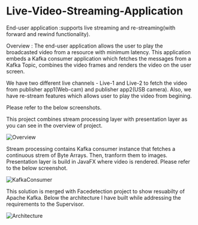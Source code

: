 # Live-Video-Streaming-Application
End-user application :supports live streaming and re-streaming(with forward and rewind functionality).

Overview :
The end-user application allows the user to play the broadcasted video from a resource with minimum latency. 
This application embeds a Kafka consumer application which fetches the messages from a Kafka Topic, combines the video frames
and renders the video on the user screen.

We have two different live channels - Live-1 and Live-2 to fetch the video from publisher app1(Web-cam)  and publisher app2(USB camera). 
 Also, we have re-stream features which allows user to play the video from begining.
 
 Please refer to the below screenshots. 
 
This project combines stream processing layer with presentation layer as you can see in the overview of project. 


![Overview](https://user-images.githubusercontent.com/40739676/72839227-ce723a00-3c89-11ea-82ad-c91bb188b283.PNG)


Stream processing contains Kafka consumer instance that fetches a continuous strem of Byte Arrays. 
Then, tranform them to images. Presentation layer is build in JavaFX where video is rendered. Please refer to the below screenshot.


![KafkaConsumer](https://user-images.githubusercontent.com/40739676/72839441-39bc0c00-3c8a-11ea-85ae-3d9b5a2090b8.PNG)


This solution is merged with Facedetection project to show resuabilty of Apache Kafka. Below the architecture I have built while addressing the requirements to the Supervisor.

![Architecture](https://user-images.githubusercontent.com/40739676/72951410-28582a00-3d86-11ea-9959-37e97344255d.PNG)
